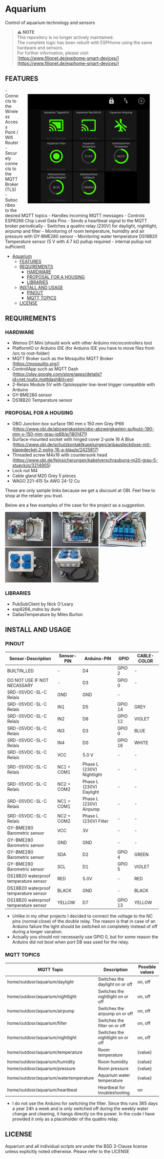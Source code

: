 # Aquarium

Control of aquarium technology and sensors

> **⚠️ NOTE**  
> This repository is no longer actively maintained.  
> The complete logic has been rebuilt with ESPHome using the same hardware and sensors.  
> For further information, please visit: [https://www.filipnet.de/esphome-smart-devices/](https://www.filipnet.de/esphome-smart-devices/)

## FEATURES
<img src="images/mqtt-dash-example.jpg" alt="Telegram notification example" width="400" align="right" hspace="30" vspace="20"/>
- Connects to the Wireless Access Point / Wifi Router
- Securely connects to the MQTT Broker (TLS)
- Subscribes to the desired MQTT topics
- Handles incoming MQTT messages
- Controls ESP8266 Chip Level Data Pins
- Sends a heartbeat signal to the MQTT broker periodically
- Switches a quattro relay (230V) for daylight, nightlight, airpump and filter
- Monitoring of room temperature, humidity and air pressure with GY-BME280 sensor
- Monitoring water temperature DS18B20 Temperature sensor (5 V with 4.7 kΩ pullup required - internal pullup not sufficient)

<!-- TOC -->

- [Aquarium](#aquarium)
    - [FEATURES](#features)
    - [REQUIREMENTS](#requirements)
        - [HARDWARE](#hardware)
        - [PROPOSAL FOR A HOUSING](#proposal-for-a-housing)
        - [LIBRARIES](#libraries)
    - [INSTALL AND USAGE](#install-and-usage)
        - [PINOUT](#pinout)
        - [MQTT TOPICS](#mqtt-topics)
    - [LICENSE](#license)

<!-- /TOC -->

## REQUIREMENTS

### HARDWARE

- Wemos D1 Mini (should work with other Arduino microcontrollers too)
- PlatformIO or Arduino IDE (for Arduino IDE you have to move files from /src to root-folder)
- MQTT Broker such as the Mosquitto MQTT Broker (https://mosquitto.org/)
- ControllApp such as MQTT Dash (https://play.google.com/store/apps/details?id=net.routix.mqttdash&hl=en)
- 2-Relais Module 5V with Optokoppler low-level trigger compatible with Arduino
- GY-BME280 sensor
- DS18B20 Temperature sensor

### PROPOSAL FOR A HOUSING 

- OBO Junction box surface 190 mm x 150 mm Grey IP66 (https://www.obi.de/abzweigkasten/obo-abzweigkasten-aufputz-190-mm-x-150-mm-grau-ip66/p/1801471)
- Surface-mounted socket with hinged cover 2-pole 16 A Blue (https://www.obi.de/schutzkontaktkupplungen/anbausteckdose-mit-klappdeckel-2-polig-16-a-blau/p/2425817)
- Threaded screw M4x16 with countersunk head (https://www.obi.de/feinsicherungen/kabelverschraubung-m20-grau-5-stueck/p/3214905)
- Lock nut M4
- Cable gland M20 Grey 5 pieces
- WAGO 221-415 5x AWG 24-12 Cu

These are only sample links because we get a discount at OBI. Feel free to shop at the retailer you trust.

Below are a few examples of the case for the project as a suggestion.

<img src="images/junction-box-1.jpg" width="30%"></img> <img src="images/junction-box-2.jpg" width="30%"></img> <img src="images/junction-box-3.jpg" width="30%"></img> <img src="images/junction-box-4.jpg" width="30%"></img> <img src="images/junction-box-5.jpg" width="30%"></img>  

### LIBRARIES

- PubSubClient by Nick O'Leary
- esp8266_mdns by dunk
- DallasTemperature by Miles Burton

## INSTALL AND USAGE

### PINOUT

| Sensor-Description | Sensor-PIN | Arduino-PIN | GPIO | CABLE-COLOR |
| --- | --- | --- | --- | --- |
| BUILTIN_LED | - | D4 | GPIO 2 | - |
| DO NOT USE IF NOT NECASSARY | - | D3 | GPIO 0 | - |
| SRD-05VDC-SL-C Relais	| GND | GND | - | 
| SRD-05VDC-SL-C Relais	| IN1 | D5 | GPIO 14 | GREY |
| SRD-05VDC-SL-C Relais	| IN2 | D6 | GPIO 12 | VIOLET |
| SRD-05VDC-SL-C Relais	| IN3 | D3 | GPIO 0 | BLUE |
| SRD-05VDC-SL-C Relais	| IN4 | D0 | GPIO 16 | WHITE |
| SRD-05VDC-SL-C Relais	| VCC | 5.0 V |	- | - |
| SRD-05VDC-SL-C Relais	| NC1 + COM1 | Phase L (230V) Nightlight | - | - |
| SRD-05VDC-SL-C Relais	| NC2 + COM2 | Phase L (230V) Daylight | - | - |
| SRD-05VDC-SL-C Relais	| NC1 + COM1 | Phase L (230V) Airpump | - | - |
| SRD-05VDC-SL-C Relais	| NC2 + COM2 | Phase L (230V) Filter | - | - |
| GY-BME280 Barometric sensor | VCC | 3V | - | - |
| GY-BME280 Barometric sensor | GND | GND | - | - |
| GY-BME280 Barometric sensor | SDA | D2 | GPIO 4 | GREEN |
| GY-BME280 Barometric sensor | SCL | D1 | GPIO 5 | VIOLET |
| DS18B20 waterproof temperature sensor | RED | 5.0V | - | RED |
| DS18B20 waterproof temperature sensor | BLACK | GND | - | BLACK |
| DS18B20 waterproof temperature sensor | YELLOW | D7 | GPIO 13 | YELLOW |

* Unlike in my other projects I decided to connect the voltage to the NC pins (normal close) of the double relay. The reason is that in case of an Arduino failure the light should be switched on completely instead of off during a longer vacation.
* Actually you should not necessarily use GPIO 0, but for some reason the Arduino did not boot when port D8 was used for the relay.

### MQTT TOPICS

| MQTT Topic | Description | Possible values |
| --- | --- | --- |
| home/outdoor/aquarium/daylight | Switches the daylight on or off | on, off |
| home/outdoor/aquarium/nightlight | Switches the nightlight on or off | on, off |
| home/outdoor/aquarium/airpump | Switches the airpump on or off | on, off |
| home/outdoor/aquarium/filter | Switches the filter on or off | on, off |
| home/outdoor/aquarium/nightlight | Switches the nightlight on or off | on, off |
| home/outdoor/aquarium/temperature | Room temperature | {value} |
| home/outdoor/aquarium/humidity | Room humidity | {value} |
| home/outdoor/aquarium/pressure | Room pressure | {value} |
| home/outdoor/aquarium/watertemperature | Aquarium water temperature | {value} |
| home/outdoor/aquarium/heartbeat | Heartbeat for troubleshooting | on |

* I do not use the Arduino for switching the filter. Since this runs 365 days a year 24h a week and is only switched off during the weekly water change and cleaning, it hangs directly on the power. In the code I have provided it only as a placeholder of the quattro relay.

## LICENSE

Aquarium and all individual scripts are under the BSD 3-Clause license unless explicitly noted otherwise. Please refer to the LICENSE
